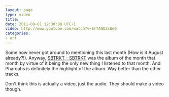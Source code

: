 ```yaml
---
layout: page
type: video
title: 
date: 2011-08-01 12:30:00 UTC+1
video: http://www.youtube.com/watch?v=ErYAGQZs8e0
categories: 
- art
---
```

Some how never got around to mentioning this last month (How is it August already?!). Anyway, [SBTRKT - SBTRKT](http://theyoungturks.co.uk/sbtrkt-sbtrkt/) was the album of the month that month by virtue of it being the only new thing I listened to that month. And Pharoahs is definitely the highlight of the album. Way better than the other tracks.

Don't think this is actually a video, just the audio. They should make a video though.
